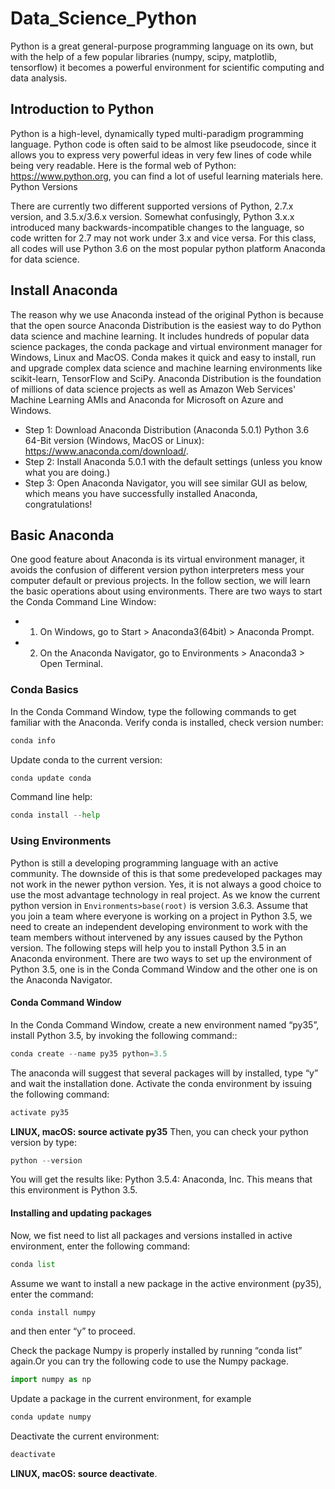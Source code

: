 # Data_Science_Python

Python is a great general-purpose programming language on its own, but with the help of a few popular libraries (numpy, scipy, matplotlib, tensorflow) it becomes a powerful environment for scientific computing and data analysis.

## Introduction to Python 

Python is a high-level, dynamically typed multi-paradigm programming language. Python code is often said to be almost like pseudocode, since it allows you to express very powerful ideas in very few lines of code while being very readable.
Here is the formal web of Python: https://www.python.org, you can find a lot of useful learning materials here.
Python Versions

There are currently two different supported versions of Python, 2.7.x version, and 3.5.x/3.6.x version. Somewhat confusingly, Python 3.x.x introduced many backwards-incompatible changes to the language, so code written for 2.7 may not work under 3.x and vice versa. For this class, all codes will use Python 3.6 on the most popular python platform Anaconda for data science.

## Install Anaconda

The reason why we use Anaconda instead of the original Python is because that the open source Anaconda Distribution is the easiest way to do Python data science and machine learning. 
It includes hundreds of popular data science packages, the conda package and virtual environment manager for Windows, Linux and MacOS. Conda makes it quick and easy to install, run and upgrade complex data science and machine learning environments like scikit-learn, TensorFlow and SciPy. Anaconda Distribution is the foundation of millions of data science projects as well as Amazon Web Services' Machine Learning AMIs and Anaconda for Microsoft on Azure and Windows.

- Step 1: Download Anaconda Distribution (Anaconda 5.0.1) Python 3.6 64-Bit version (Windows, MacOS or Linux): https://www.anaconda.com/download/.
- Step 2: Install Anaconda 5.0.1 with the default settings (unless you know what you are doing.)
- Step 3: Open Anaconda Navigator, you will see similar GUI as below, which means you have successfully installed Anaconda, congratulations! 



## Basic Anaconda 

One good feature about Anaconda is its virtual environment manager, it avoids the confusion of different version python interpreters mess your computer default or previous projects. In the follow section, we will learn the basic operations about using environments.
There are two ways to start the Conda Command Line Window:
- 1. On Windows, go to Start > Anaconda3(64bit) > Anaconda Prompt.
- 2. On the Anaconda Navigator, go to Environments >  Anaconda3 > Open Terminal.

### Conda Basics
In the Conda Command Window, type the following commands to get familiar with the Anaconda.
Verify conda is installed, check version number:
```python
conda info
```
Update conda to the current version:
```python
conda update conda
```
Command line help:
```python
conda install --help
```

### Using Environments

Python is still a developing programming language with an active community. The downside of this is that some predeveloped packages may not work in the newer python version. Yes, it is not always a good choice to use the most advantage technology in real project. 
As we know the current python version in `Environments>base(root)` is version 3.6.3. Assume that you join a team where everyone is working on a project in Python 3.5,  we need to create an independent developing environment to work with the team members without intervened by any issues caused by the Python version. 
The following steps will help you to install Python 3.5 in an Anaconda environment.
There are two ways to set up the environment of Python 3.5, one is in the Conda Command Window and the other one is on the Anaconda Navigator.

#### Conda Command Window
In the Conda Command Window, create a new environment named “py35”, install Python 3.5, by invoking the following command::
```python
conda create --name py35 python=3.5
```
The anaconda will suggest that several packages will by installed, type “y” and wait the installation done.
Activate the conda environment by issuing the following command:
```python
activate py35 
```
**LINUX, macOS: source activate py35**
Then, you can check your python version by type:
```python
python --version 
```
You will get the results like: Python 3.5.4: Anaconda, Inc. This means that this environment is Python 3.5.

#### Installing and updating packages
Now, we fist need to list all packages and versions installed in active environment, enter the following command:
```python
conda list
```
Assume we want to install a new package in the active environment (py35), enter the command:
```python
conda install numpy
```
and then enter “y” to proceed.

Check the package Numpy is properly installed by running “conda list” again.Or you can try the following code to use the Numpy package.

```python 
import numpy as np
```
Update a package in the current environment, for example
```python
conda update numpy
```
Deactivate the current environment:
```python
deactivate
``` 
**LINUX, macOS: source deactivate**.







